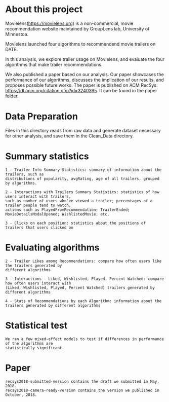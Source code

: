 # About this project
Movielens(https://movielens.org) is a non-commercial, movie recommendation website maintained 
by GroupLens lab, University of Minnestoa.

Movielens launched four algorithms to recommendend movie trailers on DATE.

In this analysis, we explore trailer usage on Movielens, and evaluate the four algorithms that 
make trailer recommendations. 

We also published a paper based on our analysis. Our paper showcases the performance of our algorithms, 
discusses the implication of our results, and proposes possible future works. 
The paper is published on ACM RecSys: https://dl.acm.org/citation.cfm?id=3240395. It can be found in the paper folder. 

# Data Preparation
Files in this directory reads from raw data and generate dataset necessary for other analysis, and save them in the Clean_Data directory. 

# Summary statistics
    1 - Trailer Info Summary Statistics: summary of information about the trailers, such as 
    distributions of popularity, avgRating, age of all trailers, grouped by algorithms.
    
    2 - Interactions with Trailers Summary Statistics: statistics of how users interact with trailers, 
    such as number of users who've viewed a trailer; percentages of a trailer people tend to watch; 
    actions such as PlayedFromRecommendation; TrailerEnded; MovieDetailsModalOpened; WishlistedMovie; etc.
    
    3 - Clicks on each position: statistics about the positions of trailers that users clicked on
    
# Evaluating algorithms
    2 - Trailer Likes among Recommendations: compare how often users like the trailers generated by 
    different algorithms
    
    3 - Interactions - Liked, Wishlisted, Played, Percent Watched: compare how often users interact with 
    (Liked, Wishlisted, Played, Percent Watched) trailers generated by different algorithms
    
    4 - Stats of Recommendations by each Algorithm: information about the trailers generated by different algorithms
    
# Statistical test
    We ran a few mixed-effect models to test if differences in performance of the algorithms are 
    statistically significant. 

# Paper
    recsys2018-submitted-version contains the draft we submitted in May, 2018.
    recsys2018-camera-ready-version contains the version we published in October, 2018.
    
